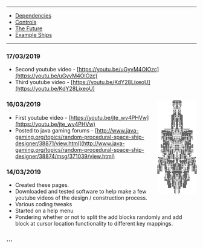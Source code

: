 * * *

* [Dependencies](md/DEPENDENCIES.md)
* [Controls](md/CONTROLS.md)
* [The Future](md/FUTURE.md)
* [Example Ships](md/SHIPS.md)

* * *

### 17/03/2019
* Second youtube video - [https://youtu.be/uGyvM4OIOzc](https://youtu.be/uGyvM4OIOzc)
* Third youtube video - [https://youtu.be/KdY28LixeoU](https://youtu.be/KdY28LixeoU)

### 16/03/2019 <img align="right" src="images/10cc2cf3-da2f-4c81-b925-fec57ae0336e.png">

* First youtube video - [https://youtu.be/jte_wv4PHVw](https://youtu.be/jte_wv4PHVw)
* Posted to java gaming forums - [http://www.java-gaming.org/topics/random-procedural-space-ship-designer/38871/view.html](http://www.java-gaming.org/topics/random-procedural-space-ship-designer/38874/msg/371039/view.html)

### 14/03/2019

* Created these pages.
* Downloaded and tested software to help make a few youtube videos of the design / construction process.
* Various coding tweaks
* Started on a help menu
* Pondering whether or not to split the add blocks randomly and add block at cursor location functionality to different key mappings.

### ...
